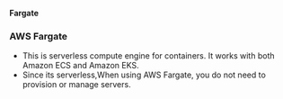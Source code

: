 **Fargate**  

### AWS Fargate
- This is serverless compute engine for containers. It works with both Amazon ECS and Amazon EKS. 
- Since its serverless,When using AWS Fargate, you do not need to provision or manage servers. 
